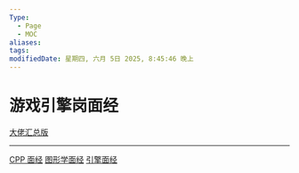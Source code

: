 ```yaml
---
Type:
  - Page
  - MOC
aliases: 
tags: 
modifiedDate: 星期四, 六月 5日 2025, 8:45:46 晚上
---
```


# 游戏引擎岗面经

[大佬汇总版](https://www.wolai.com/ndWTRuLtZ5yov4RdBuWQR2)

---

[CPP 面经](CPP%20面经.md)
[图形学面经](图形学面经.md)
[引擎面经](引擎面经.md)

